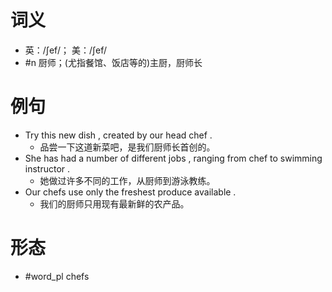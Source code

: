# 词义
- 英：/ʃef/； 美：/ʃef/
- #n 厨师；(尤指餐馆、饭店等的)主厨，厨师长
# 例句
- Try this new dish , created by our head chef .
	- 品尝一下这道新菜吧，是我们厨师长首创的。
- She has had a number of different jobs , ranging from chef to swimming instructor .
	- 她做过许多不同的工作，从厨师到游泳教练。
- Our chefs use only the freshest produce available .
	- 我们的厨师只用现有最新鲜的农产品。
# 形态
- #word_pl chefs
